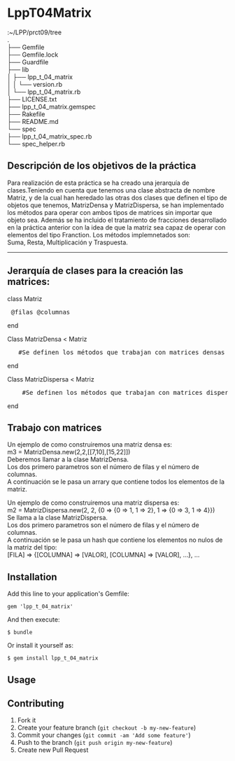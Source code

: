 # LppT04Matrix

:~/LPP/prct09/tree  
.  
├── Gemfile  
├── Gemfile.lock  
├── Guardfile  
├── lib  
│   ├── lpp_t_04_matrix  
│   │   └── version.rb  
│   └── lpp_t_04_matrix.rb  
├── LICENSE.txt  
├── lpp_t_04_matrix.gemspec  
├── Rakefile  
├── README.md  
└── spec  
    ├── lpp_t_04_matrix_spec.rb  
    └── spec_helper.rb    

## Descripción de los objetivos de la práctica

Para realización de esta práctica se ha creado una jerarquía de clases.Teniendo en cuenta que tenemos una clase abstracta de nombre Matriz, y de la cual han heredado las otras dos clases que definen el tipo de objetos que tenemos, MatrizDensa y MatrizDispersa, se han implementado los métodos para operar con ambos tipos de matrices sin importar que objeto sea. Además se ha incluido el tratamiento de fracciones desarrollado en la práctica anterior con la idea de que la matriz sea capaz de operar con elementos del tipo Franction. Los métodos implemnetados son:  
    Suma, Resta, Multiplicación y Traspuesta.    
***


## Jerarquía de clases para la creación las matrices:

class Matriz<pre>
    @filas
    @columnas
</pre>
end  

Class MatrizDensa < Matriz
<pre>   #Se definen los métodos que trabajan con matrices densas
</pre>
end  

Class MatrizDispersa < Matriz
<pre>    #Se definen los métodos que trabajan con matrices dispersas
</pre>
end  
  
##  Trabajo con matrices  

Un ejemplo de como construiremos una matriz densa es:    
m3 = MatrizDensa.new(2,2,[[7,10],[15,22]])  
Deberemos llamar a la clase MatrizDensa.  
Los dos primero parametros son el número de filas y el número de columnas.  
A continuación se le pasa un arrary que contiene todos los elementos de la matriz.  

Un ejemplo de como construiremos una matriz dispersa es:    
m2 = MatrizDispersa.new(2, 2, {0 => {0 => 1, 1 => 2}, 1 => {0 => 3, 1 => 4}})  
Se llama a la clase MatrizDispersa.  
Los dos primero parametros son el número de filas y el número de columnas.  
A continuación se le pasa un hash que contiene los elementos no nulos de la matriz del tipo:  
[FILA] => {[COLUMNA] => [VALOR], [COLUMNA] => [VALOR], ...}, ...  

## Installation

Add this line to your application's Gemfile:

    gem 'lpp_t_04_matrix'

And then execute:

    $ bundle

Or install it yourself as:

    $ gem install lpp_t_04_matrix

## Usage


## Contributing

1. Fork it
2. Create your feature branch (`git checkout -b my-new-feature`)
3. Commit your changes (`git commit -am 'Add some feature'`)
4. Push to the branch (`git push origin my-new-feature`)
5. Create new Pull Request
